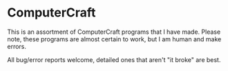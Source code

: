 ComputerCraft
=============

This is an assortment of ComputerCraft programs that I have made. Please note, these programs are almost certain to work, but I am human and make errors.

All bug/error reports welcome, detailed ones that aren't "it broke" are best.
